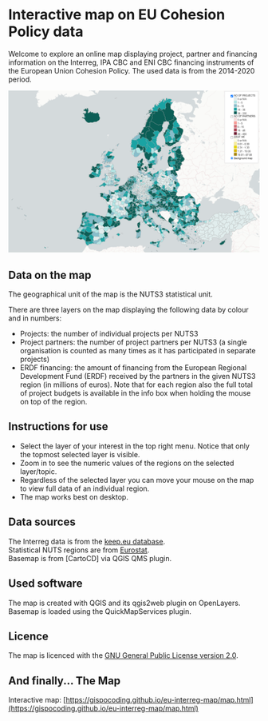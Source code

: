 # Interactive map on EU Cohesion Policy data

Welcome to explore an online map displaying project, partner and financing information on the Interreg, IPA CBC and ENI CBC financing instruments of the European Union Cohesion Policy.
The used data is from the 2014-2020 period.

[![Click for the full-screen interactive map](images/interreg_map.png)](https://gispocoding.github.io/eu-interreg-map/map.html "Click for the full-screen interactive map")  

## Data on the map

The geographical unit of the map is the NUTS3 statistical unit.  

There are three layers on the map displaying the following data by colour and in numbers:
- Projects: the number of individual projects per NUTS3
- Project partners: the number of project partners per NUTS3 (a single organisation is counted as many times as it has participated in separate projects)
- ERDF financing: the amount of financing from the European Regional Development Fund (ERDF) received by the partners in the given NUTS3 region (in millions of euros). Note that for each region also the full total of project budgets is available in the info box when holding the mouse on top of the region.

## Instructions for use

- Select the layer of your interest in the top right menu. Notice that only the topmost selected layer is visible. 
- Zoom in to see the numeric values of the regions on the selected layer/topic.  
- Regardless of the selected layer you can move your mouse on the map to view full data of an individual region.  
- The map works best on desktop.

## Data sources

The Interreg data is from the [keep.eu database](https://keep.eu).  
Statistical NUTS regions are from [Eurostat](https://ec.europa.eu/eurostat/web/gisco/geodata/reference-data/administrative-units-statistical-units/nuts).  
Basemap is from [CartoCD] via QGIS QMS plugin.

## Used software

The map is created with QGIS and its qgis2web plugin on OpenLayers. Basemap is loaded using the QuickMapServices plugin.

## Licence

The map is licenced with the [GNU General Public License version 2.0](https://github.com/GispoCoding/eu-interreg-map/blob/main/LICENSE). 

## And finally... The Map

Interactive map: [https://gispocoding.github.io/eu-interreg-map/map.html](https://gispocoding.github.io/eu-interreg-map/map.html)
